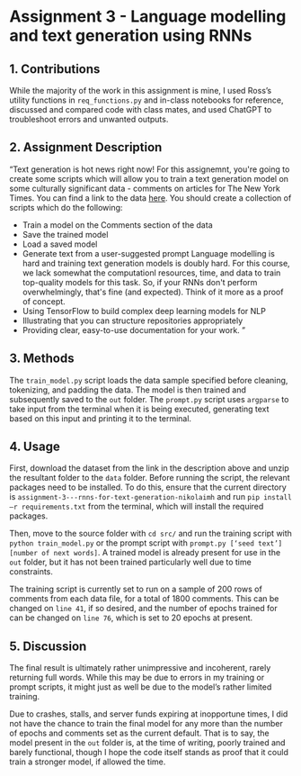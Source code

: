 # Assignment 3 - Language modelling and text generation using RNNs

## 1.	Contributions
While the majority of the work in this assignment is mine, I used Ross’s utility functions in ```req_functions.py``` and in-class notebooks for reference, discussed and compared code with class mates, and used ChatGPT to troubleshoot errors and unwanted outputs.

## 2.	Assignment Description
“Text generation is hot news right now!
For this assignemnt, you're going to create some scripts which will allow you to train a text generation model on some culturally significant data - comments on articles for The New York Times. You can find a link to the data [here](https://www.kaggle.com/datasets/aashita/nyt-comments).
You should create a collection of scripts which do the following:
-	Train a model on the Comments section of the data 
  -	Save the trained model
-	Load a saved model 
  -	Generate text from a user-suggested prompt
Language modelling is hard and training text generation models is doubly hard. For this course, we lack somewhat the computationl resources, time, and data to train top-quality models for this task. So, if your RNNs don't perform overwhelmingly, that's fine (and expected). Think of it more as a proof of concept.
-	Using TensorFlow to build complex deep learning models for NLP
-	Illustrating that you can structure repositories appropriately
-	Providing clear, easy-to-use documentation for your work. ”

## 3.	Methods
The ```train_model.py``` script loads the data sample specified before cleaning, tokenizing, and padding the data. The model is then trained and subsequently saved to the ```out``` folder. The ```prompt.py``` script uses ```argparse``` to take input from the terminal when it is being executed, generating text based on this input and printing it to the terminal.

## 4.	Usage
First, download the dataset from the link in the description above and unzip the resultant folder to the ```data``` folder. Before running the script, the relevant packages need to be installed. To do this, ensure that the current directory is ```assignment-3---rnns-for-text-generation-nikolaimh``` and run ```pip install –r requirements.txt``` from the terminal, which will install the required packages.

Then, move to the source folder with ```cd src/``` and run the training script with ```python train_model.py``` or the prompt script with ```prompt.py [‘seed text’] [number of next words]```. A trained model is already present for use in the ```out``` folder, but it has not been trained particularly well due to time constraints.

The training script is currently set to run on a sample of 200 rows of comments from each data file, for a total of 1800 comments. This can be changed on ```line 41```, if so desired, and the number of epochs trained for can be changed on ```line 76```, which is set to 20 epochs at present.

## 5.	Discussion
The final result is ultimately rather unimpressive and incoherent, rarely returning full words. While this may be due to errors in my training or prompt scripts, it might just as well be due to the model’s rather limited training.

Due to crashes, stalls, and server funds expiring at inopportune times, I did not have the chance to train the final model for any more than the number of epochs and comments set as the current default. That is to say, the model present in the ```out``` folder is, at the time of writing, poorly trained and barely functional, though I hope the code itself stands as proof that it could train a stronger model, if allowed the time.
